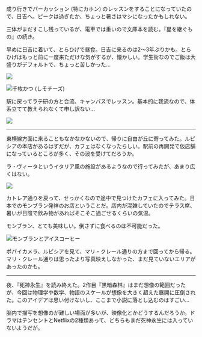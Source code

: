 成り行きでパーカッション (特にカホン) のレッスンをすることになっていたので、日吉へ。ピークは過ぎたか、ちょっと暑さはマシになったかもしれない。

三体がまだすこし残っているが、電車では重いので文庫本を読む。『星を継ぐもの』の続き。

早めに日吉に着いて、とらひげで昼食。日吉に来るのは2〜3年ぶりかも。とらひげはもっと前に一度来ただけな気がするが、懐かしい。学生街なのでご飯は大盛りがデフォルトで、ちょっと苦しかった...

![](https://photos.old.apkas.net/medium/202408/20240818-120445.webp)

![千枚かつ (しそチーズ)](https://photos.old.apkas.net/medium/202408/20240818-122015.webp)

駅に戻ってラテ研の方と合流、キャンパスでレッスン。基本的に我流なので、体系立てて教えられなくて申し訳ない...

![](https://photos.old.apkas.net/medium/202408/20240818-142856.webp)

---

東横線方面に来ることもなかなかないので、帰りに自由が丘に寄ってみた。ルピシアの本店があるはずだが、カフェはなくなったらしい。駅前の再開発で仮店舗になっているところが多く、その波を受けてだろうか。

ラ・ヴィータというイタリア風の施設があるようなので行ってみたが、あまり広くはない。

![](https://photos.old.apkas.net/medium/202408/20240818-145800.webp)

カトレア通りを戻って、せっかくなので途中で見つけたカフェに入ってみた。日本でのモンブラン発祥のお店ということだ。店内が混雑していたのでテラス席、暑いが日陰で飲み物があればそこそこ過ごせるくらいの気温。

モンブラン、とても美味しい。倒さずに食べるのは不可能だった。

![モンブランとアイスコーヒー](https://photos.old.apkas.net/medium/202408/20240818-151025.webp)

ポパイカメラ、ルピシアを見て、マリ・クレール通りの方まで回ってから帰る。マリ・クレール通りは思ったより写真映えしなかった、まだ見ていないエリアがあったのかも。

---

夜、『死神永生』を読み終えた。2作目『黒暗森林』はまだ想像の範囲だったが、今回は物理学や数学、物語のスケールが想像を大きく超えた展開に圧倒された。このアイデアは思い付けないし、ここまで小説に落とし込むのはすごい...

脳内で描写を想像のが難しい場面が多いが、映像化とかどうするんだろうか。ドラマはテンセントとNetflixの2種類あって、どちらもまだ死神永生には入っていないようだが。
